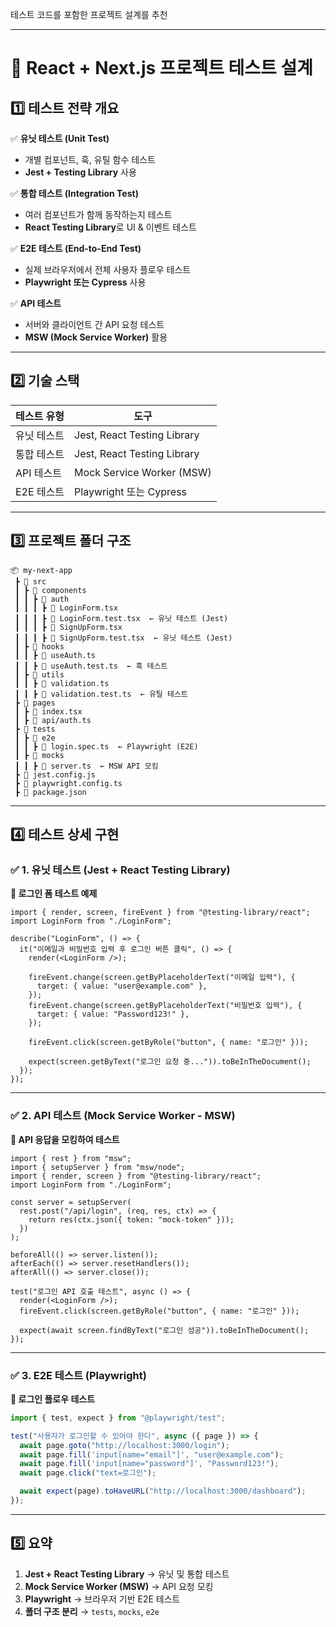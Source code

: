테스트 코드를 포함한 프로젝트 설계를 추천

---

# **📌 React + Next.js 프로젝트 테스트 설계**

## **1️⃣ 테스트 전략 개요**

✅ **유닛 테스트 (Unit Test)**

- 개별 컴포넌트, 훅, 유틸 함수 테스트
- **Jest + Testing Library** 사용

✅ **통합 테스트 (Integration Test)**

- 여러 컴포넌트가 함께 동작하는지 테스트
- **React Testing Library**로 UI & 이벤트 테스트

✅ **E2E 테스트 (End-to-End Test)**

- 실제 브라우저에서 전체 사용자 플로우 테스트
- **Playwright 또는 Cypress** 사용

✅ **API 테스트**

- 서버와 클라이언트 간 API 요청 테스트
- **MSW (Mock Service Worker)** 활용

---

## **2️⃣ 기술 스택**

| 테스트 유형 | 도구                        |
| ----------- | --------------------------- |
| 유닛 테스트 | Jest, React Testing Library |
| 통합 테스트 | Jest, React Testing Library |
| API 테스트  | Mock Service Worker (MSW)   |
| E2E 테스트  | Playwright 또는 Cypress     |

---

## **3️⃣ 프로젝트 폴더 구조**

```plaintext
📦 my-next-app
 ┣ 📂 src
 ┃ ┣ 📂 components
 ┃ ┃ ┣ 📂 auth
 ┃ ┃ ┃ ┣ 📜 LoginForm.tsx
 ┃ ┃ ┃ ┣ 📜 LoginForm.test.tsx  ← 유닛 테스트 (Jest)
 ┃ ┃ ┃ ┣ 📜 SignUpForm.tsx
 ┃ ┃ ┃ ┣ 📜 SignUpForm.test.tsx  ← 유닛 테스트 (Jest)
 ┃ ┣ 📂 hooks
 ┃ ┃ ┣ 📜 useAuth.ts
 ┃ ┃ ┣ 📜 useAuth.test.ts  ← 훅 테스트
 ┃ ┣ 📂 utils
 ┃ ┃ ┣ 📜 validation.ts
 ┃ ┃ ┣ 📜 validation.test.ts  ← 유틸 테스트
 ┣ 📂 pages
 ┃ ┣ 📜 index.tsx
 ┃ ┣ 📜 api/auth.ts
 ┣ 📂 tests
 ┃ ┣ 📜 e2e
 ┃ ┃ ┣ 📜 login.spec.ts  ← Playwright (E2E)
 ┃ ┣ 📜 mocks
 ┃ ┃ ┣ 📜 server.ts  ← MSW API 모킹
 ┣ 📜 jest.config.js
 ┣ 📜 playwright.config.ts
 ┣ 📜 package.json
```

---

## **4️⃣ 테스트 상세 구현**

### **✅ 1. 유닛 테스트 (Jest + React Testing Library)**

**🔹 로그인 폼 테스트 예제**

```tsx
import { render, screen, fireEvent } from "@testing-library/react";
import LoginForm from "./LoginForm";

describe("LoginForm", () => {
  it("이메일과 비밀번호 입력 후 로그인 버튼 클릭", () => {
    render(<LoginForm />);

    fireEvent.change(screen.getByPlaceholderText("이메일 입력"), {
      target: { value: "user@example.com" },
    });
    fireEvent.change(screen.getByPlaceholderText("비밀번호 입력"), {
      target: { value: "Password123!" },
    });

    fireEvent.click(screen.getByRole("button", { name: "로그인" }));

    expect(screen.getByText("로그인 요청 중...")).toBeInTheDocument();
  });
});
```

---

### **✅ 2. API 테스트 (Mock Service Worker - MSW)**

**🔹 API 응답을 모킹하여 테스트**

```tsx
import { rest } from "msw";
import { setupServer } from "msw/node";
import { render, screen } from "@testing-library/react";
import LoginForm from "./LoginForm";

const server = setupServer(
  rest.post("/api/login", (req, res, ctx) => {
    return res(ctx.json({ token: "mock-token" }));
  })
);

beforeAll(() => server.listen());
afterEach(() => server.resetHandlers());
afterAll(() => server.close());

test("로그인 API 호출 테스트", async () => {
  render(<LoginForm />);
  fireEvent.click(screen.getByRole("button", { name: "로그인" }));

  expect(await screen.findByText("로그인 성공")).toBeInTheDocument();
});
```

---

### **✅ 3. E2E 테스트 (Playwright)**

**🔹 로그인 플로우 테스트**

```ts
import { test, expect } from "@playwright/test";

test("사용자가 로그인할 수 있어야 한다", async ({ page }) => {
  await page.goto("http://localhost:3000/login");
  await page.fill('input[name="email"]', "user@example.com");
  await page.fill('input[name="password"]', "Password123!");
  await page.click("text=로그인");

  await expect(page).toHaveURL("http://localhost:3000/dashboard");
});
```

---

## **5️⃣ 요약**

1. **Jest + React Testing Library** → 유닛 및 통합 테스트
2. **Mock Service Worker (MSW)** → API 요청 모킹
3. **Playwright** → 브라우저 기반 E2E 테스트
4. **폴더 구조 분리** → `tests`, `mocks`, `e2e`
